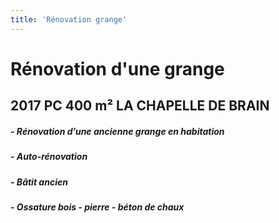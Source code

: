 ```yaml
---
title: 'Rénovation grange'
---
```


# **Rénovation d'une grange**
## 2017 PC 400 m² LA CHAPELLE DE BRAIN

##### - Rénovation d’une ancienne grange en habitation
##### - Auto-rénovation
##### - Bâtit ancien 
##### - Ossature bois - pierre - béton de chaux
#####
#####
#####

